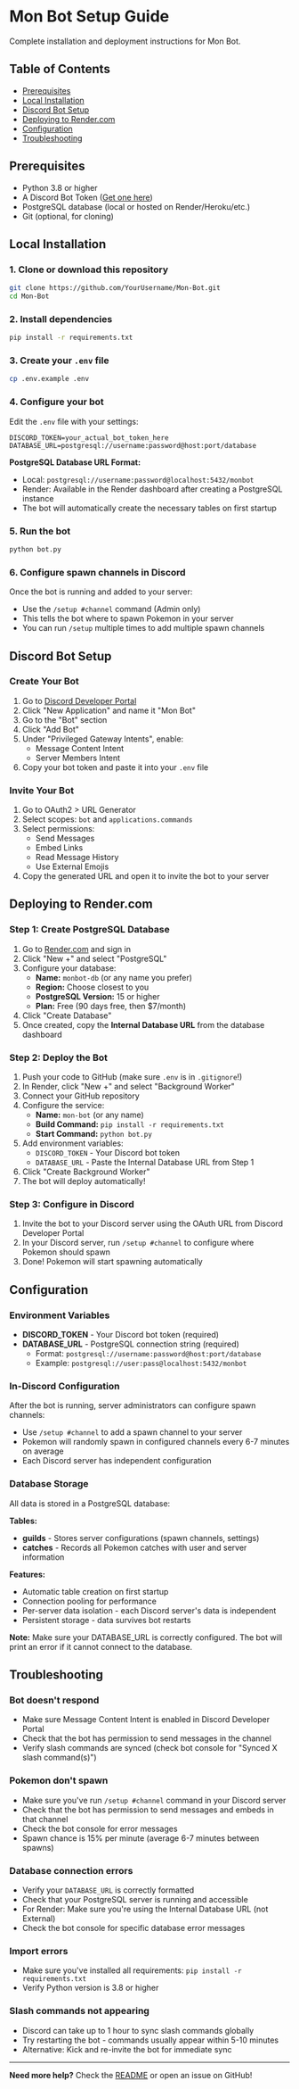# Mon Bot Setup Guide

Complete installation and deployment instructions for Mon Bot.

## Table of Contents

- [Prerequisites](#prerequisites)
- [Local Installation](#local-installation)
- [Discord Bot Setup](#discord-bot-setup)
- [Deploying to Render.com](#deploying-to-rendercom)
- [Configuration](#configuration)
- [Troubleshooting](#troubleshooting)

## Prerequisites

- Python 3.8 or higher
- A Discord Bot Token ([Get one here](https://discord.com/developers/applications))
- PostgreSQL database (local or hosted on Render/Heroku/etc.)
- Git (optional, for cloning)

## Local Installation

### 1. Clone or download this repository

```bash
git clone https://github.com/YourUsername/Mon-Bot.git
cd Mon-Bot
```

### 2. Install dependencies

```bash
pip install -r requirements.txt
```

### 3. Create your `.env` file

```bash
cp .env.example .env
```

### 4. Configure your bot

Edit the `.env` file with your settings:

```env
DISCORD_TOKEN=your_actual_bot_token_here
DATABASE_URL=postgresql://username:password@host:port/database
```

**PostgreSQL Database URL Format:**
- Local: `postgresql://username:password@localhost:5432/monbot`
- Render: Available in the Render dashboard after creating a PostgreSQL instance
- The bot will automatically create the necessary tables on first startup

### 5. Run the bot

```bash
python bot.py
```

### 6. Configure spawn channels in Discord

Once the bot is running and added to your server:
- Use the `/setup #channel` command (Admin only)
- This tells the bot where to spawn Pokemon in your server
- You can run `/setup` multiple times to add multiple spawn channels

## Discord Bot Setup

### Create Your Bot

1. Go to [Discord Developer Portal](https://discord.com/developers/applications)
2. Click "New Application" and name it "Mon Bot"
3. Go to the "Bot" section
4. Click "Add Bot"
5. Under "Privileged Gateway Intents", enable:
   - Message Content Intent
   - Server Members Intent
6. Copy your bot token and paste it into your `.env` file

### Invite Your Bot

1. Go to OAuth2 > URL Generator
2. Select scopes: `bot` and `applications.commands`
3. Select permissions:
   - Send Messages
   - Embed Links
   - Read Message History
   - Use External Emojis
4. Copy the generated URL and open it to invite the bot to your server

## Deploying to Render.com

### Step 1: Create PostgreSQL Database

1. Go to [Render.com](https://render.com/) and sign in
2. Click "New +" and select "PostgreSQL"
3. Configure your database:
   - **Name:** `monbot-db` (or any name you prefer)
   - **Region:** Choose closest to you
   - **PostgreSQL Version:** 15 or higher
   - **Plan:** Free (90 days free, then $7/month)
4. Click "Create Database"
5. Once created, copy the **Internal Database URL** from the database dashboard

### Step 2: Deploy the Bot

1. Push your code to GitHub (make sure `.env` is in `.gitignore`!)
2. In Render, click "New +" and select "Background Worker"
3. Connect your GitHub repository
4. Configure the service:
   - **Name:** `mon-bot` (or any name)
   - **Build Command:** `pip install -r requirements.txt`
   - **Start Command:** `python bot.py`
5. Add environment variables:
   - `DISCORD_TOKEN` - Your Discord bot token
   - `DATABASE_URL` - Paste the Internal Database URL from Step 1
6. Click "Create Background Worker"
7. The bot will deploy automatically!

### Step 3: Configure in Discord

1. Invite the bot to your Discord server using the OAuth URL from Discord Developer Portal
2. In your Discord server, run `/setup #channel` to configure where Pokemon should spawn
3. Done! Pokemon will start spawning automatically

## Configuration

### Environment Variables

- **DISCORD_TOKEN** - Your Discord bot token (required)
- **DATABASE_URL** - PostgreSQL connection string (required)
  - Format: `postgresql://username:password@host:port/database`
  - Example: `postgresql://user:pass@localhost:5432/monbot`

### In-Discord Configuration

After the bot is running, server administrators can configure spawn channels:
- Use `/setup #channel` to add a spawn channel to your server
- Pokemon will randomly spawn in configured channels every 6-7 minutes on average
- Each Discord server has independent configuration

### Database Storage

All data is stored in a PostgreSQL database:

**Tables:**
- **guilds** - Stores server configurations (spawn channels, settings)
- **catches** - Records all Pokemon catches with user and server information

**Features:**
- Automatic table creation on first startup
- Connection pooling for performance
- Per-server data isolation - each Discord server's data is independent
- Persistent storage - data survives bot restarts

**Note:** Make sure your DATABASE_URL is correctly configured. The bot will print an error if it cannot connect to the database.

## Troubleshooting

### Bot doesn't respond

- Make sure Message Content Intent is enabled in Discord Developer Portal
- Check that the bot has permission to send messages in the channel
- Verify slash commands are synced (check bot console for "Synced X slash command(s)")

### Pokemon don't spawn

- Make sure you've run `/setup #channel` command in your Discord server
- Check that the bot has permission to send messages and embeds in that channel
- Check the bot console for error messages
- Spawn chance is 15% per minute (average 6-7 minutes between spawns)

### Database connection errors

- Verify your `DATABASE_URL` is correctly formatted
- Check that your PostgreSQL server is running and accessible
- For Render: Make sure you're using the Internal Database URL (not External)
- Check the bot console for specific database error messages

### Import errors

- Make sure you've installed all requirements: `pip install -r requirements.txt`
- Verify Python version is 3.8 or higher

### Slash commands not appearing

- Discord can take up to 1 hour to sync slash commands globally
- Try restarting the bot - commands usually appear within 5-10 minutes
- Alternative: Kick and re-invite the bot for immediate sync

---

**Need more help?** Check the [README](README.md) or open an issue on GitHub!
